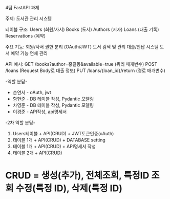4팀 FastAPI 과제

주제: 도서관 관리 시스템

테이블 구조:
Users (회원/사서)
Books (도서)
Authors (저자)
Loans (대출 기록)
Reservations (예약)

주요 기능:
회원/사서 권한 분리 (OAuth/JWT)
도서 검색 및 관리
대출/반납 시스템
도서 예약 기능
연체 관리

API 예시:
GET /books?author=홍길동&available=true (쿼리 매개변수)
POST /loans (Request Body로 대출 정보)
PUT /loans/{loan_id}/return (경로 매개변수)

-역할 분담-
- 손연서 - oAuth, jwt
- 함현준 - DB 테이블 작성, Pydantic 모델링
- 차영준 - DB 테이블 작성, Pydantic 모델링
- 이경준 - API작성, api명세서


-2차 역할 분담-
1. Users테이블 + API(CRUD) + JWT토큰인증(oAuth)
2. 테이블 1개 + API(CRUD) + DATABASE setting
3. 테이블 1개 + API(CRUD) + API명세서 작성
4. 테이블 2개 + API(CRUD)

# CRUD = 생성(추가), 전체조회, 특정ID 조회 수정(특정 ID), 삭제(특정 ID)